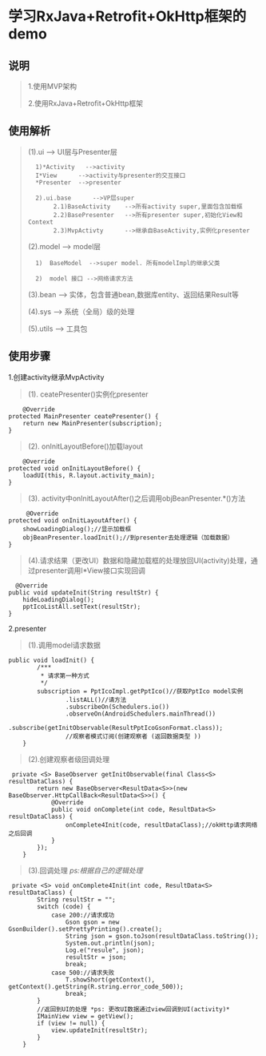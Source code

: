 # 学习RxJava+Retrofit+OkHttp框架的demo #

## 说明 ##
> 1.使用MVP架构
>
> 2.使用RxJava+Retrofit+OkHttp框架

## 使用解析 ##
> (1).ui        -->     UI层与Presenter层
>
>       1)*Activity   -->activity
>       I*View      -->activity与presenter的交互接口
>       *Presenter  -->presenter
>
>       2).ui.base      -->VP层super
>            2.1)BaseActivity    -->所有activity super,里面包含加载框
>            2.2)BasePresenter   -->所有presenter super,初始化View和Context
>            2.3)MvpActivty      -->继承自BaseActivity,实例化presenter
>
> (2).model    -->     model层
>
>       1)  BaseModel  -->super model. 所有modelImpl的继承父类
>
>       2)  model 接口 -->网络请求方法
> (3).bean    -->      实体，包含普通bean,数据库entity、返回结果Result等
>
> (4).sys     -->      系统（全局）级的处理
>
> (5).utils   -->       工具包

## 使用步骤 ##
1.创建activity继承MvpActivity
> (1).  ceatePresenter()实例化presenter

```
    @Override
protected MainPresenter ceatePresenter() {
    return new MainPresenter(subscription);
}
```
> (2). onInitLayoutBefore()加载layout

```
    @Override
protected void onInitLayoutBefore() {
    loadUI(this, R.layout.activity_main);
}
```
> (3). activity中onInitLayoutAfter()之后调用objBeanPresenter.*()方法

```
     @Override
protected void onInitLayoutAfter() {
    showLoadingDialog();//显示加载框
    objBeanPresenter.loadInit();//到presenter去处理逻辑（加载数据）
}
```
> (4).请求结果（更改UI）数据和隐藏加载框的处理放回UI(activity)处理，通过presenter调用I*View接口实现回调

```
  @Override
public void updateInit(String resultStr) {
    hideLoadingDialog();
    pptIcoListAll.setText(resultStr);
}
```
2.presenter
> (1).调用model请求数据

```
public void loadInit() {
        /***
         * 请求第一种方式
         */
        subscription = PptIcoImpl.getPptIco()//获取PptIco model实例
                .listALL()//请方法
                .subscribeOn(Schedulers.io())
                .observeOn(AndroidSchedulers.mainThread())
                .subscribe(getInitObservable(ResultPptIcoGsonFormat.class));
                //观察者模式订阅(创建观察者 (返回数据类型 ))
    }
```
> (2).创建观察者级回调处理

```
 private <S> BaseObserver getInitObservable(final Class<S> resultDataClass) {
        return new BaseObserver<ResultData<S>>(new BaseObserver.HttpCallBack<ResultData<S>>() {
            @Override
            public void onComplete(int code, ResultData<S> resultDataClass) {
                onComplete4Init(code, resultDataClass);//okHttp请求网络之后回调
            }
        });
    }
```
> (3).回调处理 *ps:根据自己的逻辑处理*

```
 private <S> void onComplete4Init(int code, ResultData<S> resultDataClass) {
        String resultStr = "";
        switch (code) {
            case 200://请求成功
                Gson gson = new GsonBuilder().setPrettyPrinting().create();
                String json = gson.toJson(resultDataClass.toString());
                System.out.println(json);
                Log.e("resule", json);
                resultStr = json;
                break;
            case 500://请求失败
                T.showShort(getContext(), getContext().getString(R.string.error_code_500));
                break;
        }
        //返回到UI的处理 *ps: 更改UI数据通过view回调到UI(activity)*
        IMainView view = getView();
        if (view != null) {
            view.updateInit(resultStr);
        }
    }
```